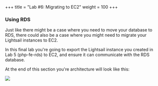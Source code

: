 +++
title = "Lab #6: Migrating to EC2"
weight = 100
+++

### Using RDS

Just like there might be a case where you need to move your database to RDS, there could also be a case where you might need to migrate your Lightsail instances to EC2. 

In this final lab you're going to export the Lightsail instance you created in Lab 5 (php-fe-rds) to EC2, and ensure it can communicate with the RDS database. 

At the end of this section you're architecture will look like this:

![](../../images/ec2_rds.png?classes=border)